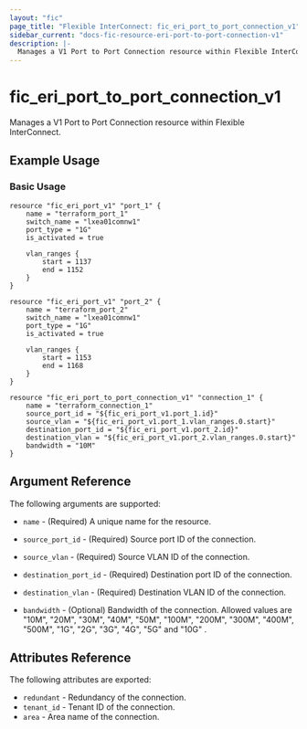 ```yaml
---
layout: "fic"
page_title: "Flexible InterConnect: fic_eri_port_to_port_connection_v1"
sidebar_current: "docs-fic-resource-eri-port-to-port-connection-v1"
description: |-
  Manages a V1 Port to Port Connection resource within Flexible InterConnect.
---
```


# fic\_eri\_port\_to\_port\_connection\_v1

Manages a V1 Port to Port Connection resource within Flexible InterConnect.

## Example Usage

### Basic Usage

```hcl
resource "fic_eri_port_v1" "port_1" {
	name = "terraform_port_1"
	switch_name = "lxea01comnw1"
	port_type = "1G"
	is_activated = true

	vlan_ranges {
		start = 1137
		end = 1152
	}
}

resource "fic_eri_port_v1" "port_2" {
	name = "terraform_port_2"
	switch_name = "lxea01comnw1"
	port_type = "1G"
	is_activated = true

	vlan_ranges {
		start = 1153
		end = 1168
	}
}

resource "fic_eri_port_to_port_connection_v1" "connection_1" {
	name = "terraform_connection_1"
	source_port_id = "${fic_eri_port_v1.port_1.id}"
	source_vlan = "${fic_eri_port_v1.port_1.vlan_ranges.0.start}"
	destination_port_id = "${fic_eri_port_v1.port_2.id}"
	destination_vlan = "${fic_eri_port_v1.port_2.vlan_ranges.0.start}"
	bandwidth = "10M"
}
```

## Argument Reference

The following arguments are supported:

* `name` - (Required) A unique name for the resource.

* `source_port_id` - (Required) Source port ID of the connection.

* `source_vlan` - (Required) Source VLAN ID of the connection.

* `destination_port_id` - (Required) Destination port ID of the connection.

* `destination_vlan` - (Required) Destination VLAN ID of the connection.

* `bandwidth` - (Optional) Bandwidth of the connection. 
  Allowed values are "10M", "20M", "30M", "40M", "50M", "100M", "200M", "300M", "400M", "500M",
					"1G", "2G", "3G", "4G", "5G" and "10G" .

## Attributes Reference

The following attributes are exported:

* `redundant` - Redundancy of the connection.
* `tenant_id` - Tenant ID of the connection.
* `area` - Area name of the connection.

